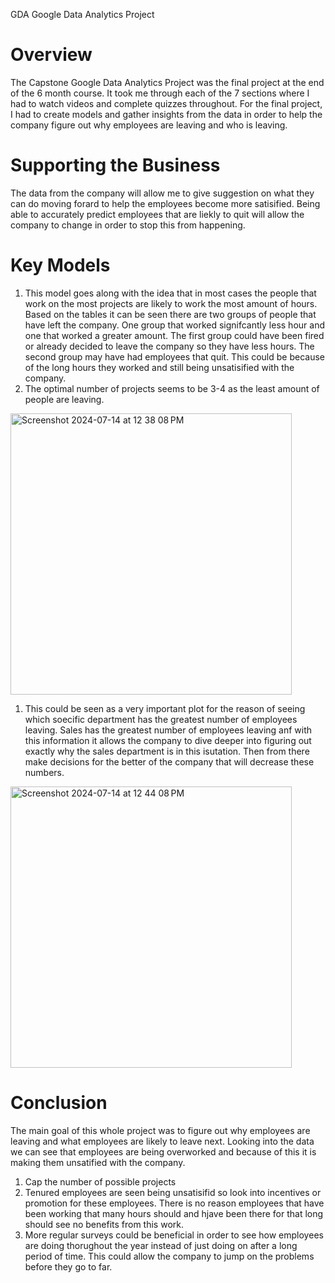 GDA
Google Data Analytics Project

# Overview
The Capstone Google Data Analytics Project was the final project at the end of the 6 month course. It took me through each of the
7 sections where I had to watch videos and complete quizzes throughout. For the final project, I had to create models and gather insights from the data in order to help the company figure out why employees are leaving and who is leaving.

# Supporting the Business
The data from the company will allow me to give suggestion on what they can do moving forard to help the employees become more satisified. Being able to accurately predict employees that are liekly to quit will allow the company to change in order to stop this from happening. 

# Key Models
1. This model goes along with the idea that in most cases the people that work on the most projects are likely to work the most amount of hours. Based on the tables it can be seen there are two groups of people that have left the company. One group that worked signifcantly less hour and one that worked a greater amount. The first group could have been fired or already decided to leave the company so they have less hours. The second group may have had employees that quit. This could be because of the long hours they worked and still being unsatisified with the company.
2. The optimal number of projects seems to be 3-4 as the least amount of people are leaving. 
<img width="450" alt="Screenshot 2024-07-14 at 12 38 08 PM" src="https://github.com/user-attachments/assets/75682fe0-1a75-4d7c-a075-6bfa9e89e010">

1. This could be seen as a very important plot for the reason of seeing which soecific department has the greatest number of employees leaving. Sales has the greatest number of employees leaving anf with this information it allows the company to dive deeper into figuring out exactly why the sales department is in this isutation. Then from there make decisions for the better of the company that will decrease these numbers.
<img width="450" alt="Screenshot 2024-07-14 at 12 44 08 PM" src="https://github.com/user-attachments/assets/cbcbbac7-8e39-42a8-8429-95f27a537e88">

# Conclusion
The main goal of this whole project was to figure out why employees are leaving and what employees are likely to leave next. Looking into the data we can see that employees are being overworked and because of this it is making them unsatified with the company.
1. Cap the number of possible projects
2. Tenured employees are seen being unsatisifid so look into incentives or promotion for these employees. There is no reason employees that have been working that many hours should and hjave been there for that long should see no benefits from this work.
3. More regular surveys could be beneficial in order to see how employees are doing thorughout the year instead of just doing on after a long period of time. This could allow the company to jump on the problems before they go to far.
